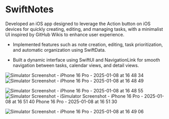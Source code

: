 # SwiftNotes
Developed an iOS app designed to leverage the Action button on iOS devices for quickly creating, editing, and managing tasks, with a minimalist UI inspired by GitHub Wikis to enhance user experience.


- Implemented features such as note creation, editing, task prioritization, and automatic organization using SwiftData.

- Built a dynamic interface using SwiftUI and NavigationLink for smooth navigation between tasks, calendar views, and detail views.

![Simulator Screenshot - iPhone 16 Pro - 2025-01-08 at 16 48 34](https://github.com/user-attachments/assets/30cc131e-1446-4952-bd57-e5624df49891)![Simulator Screenshot - iPhone 16 Pro - 2025-01-08 at 16 48 49](https://github.com/user-attachments/assets/4693508a-51cf-42a2-9ddd-e4d9854f2f9c)

![Simulator Screenshot - iPhone 16 Pro - 2025-01-08 at 16 48 55](https://github.com/user-attachments/assets/41966f46-7f5e-4718-bc3a-46bbc40c7597)![Simulator Screenshot - i![Simulator Screenshot - iPhone 16 Pro - 2025-01-08 at 16 51 40](https://github.com/user-attachments/assets/4f487161-802a-4894-84e1-d6a1716f5610)
Phone 16 Pro - 2025-01-08 at 16 51 30](https://github.com/user-attachments/assets/dbed2243-5a67-4cae-99e8-da3fb912830f)

![Simulator Screenshot - iPhone 16 Pro - 2025-01-08 at 16 49 06](https://github.com/user-attachments/assets/6d485851-eea1-4d00-923b-34fe02c6eb48)
